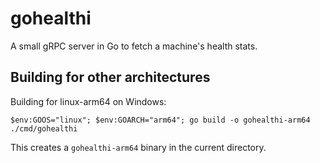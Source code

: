 # gohealthi

A small gRPC server in Go to fetch a machine's health stats.

## Building for other architectures

Building for linux-arm64 on Windows:

```PS
$env:GOOS="linux"; $env:GOARCH="arm64"; go build -o gohealthi-arm64 ./cmd/gohealthi  
```

This creates a `gohealthi-arm64` binary in the current directory.
